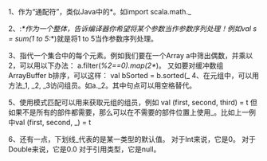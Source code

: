 1、作为“通配符”，类似Java中的*。如import scala.math._


2、:_*作为一个整体，告诉编译器你希望将某个参数当作参数序列处理！例如val s = sum(1 to 5:_*)就是将1 to 5当作参数序列处理。


3、指代一个集合中的每个元素。例如我们要在一个Array a中筛出偶数，并乘以2，可以用以下办法：
a.filter(_%2==0).map(2*_)。
又如要对缓冲数组ArrayBuffer b排序，可以这样：
val bSorted = b.sorted(_
4、在元组中，可以用方法_1, _2, _3访问组员。如a._2。其中句点可以用空格替代。


5、使用模式匹配可以用来获取元组的组员，例如
val (first, second, third) = t
但如果不是所有的部件都需要，那么可以在不需要的部件位置上使用_。比如上一例中val (first, second, _) = t


6、还有一点，下划线_代表的是某一类型的默认值。
对于Int来说，它是0。
对于Double来说，它是0.0
对于引用类型，它是null。